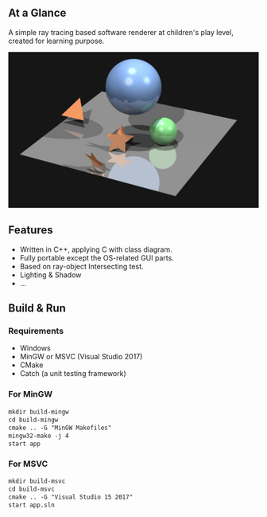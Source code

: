 ## At a Glance

A simple ray tracing based software renderer at children's play level, created for learning purpose.

![screen shot](README.md_resource/screenshot.jpg)

## Features

- Written in C++, applying C with class diagram.
- Fully portable except the OS-related GUI parts.
- Based on ray-object Intersecting test.
- Lighting & Shadow
- ...

## Build & Run

### Requirements

- Windows
- MinGW or MSVC (Visual Studio 2017)
- CMake
- Catch (a unit testing framework)

### For MinGW

```shell
mkdir build-mingw
cd build-mingw
cmake .. -G "MinGW Makefiles"
mingw32-make -j 4
start app
```

### For MSVC

```shell
mkdir build-msvc
cd build-msvc
cmake .. -G "Visual Studio 15 2017"
start app.sln
```




